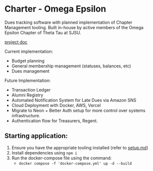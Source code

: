 # Charter - Omega Epsilon 
Dues tracking software with planned implementation of Chapter Management tooling. Built in-house by active members of the Omega Epsilon Chapter of Theta Tau at SJSU.

[project doc](https://docs.google.com/document/d/1z0bv43UFDDDxrCZYHH-YiTgz-dcHAbLRyEr7b_KRQTg/edit?tab=t.0#heading=h.7p9s3de6mzdz)

Current implementation:
- Budget planning
- General membership management (statuses, balances, etc)
- Dues management

Future Implementation:
- Transaction Ledger
- Alumni Registry
- Automated Notification System for Late Dues via Amazon SNS
- Cloud Deployment with Docker, AWS, Vercel
- Migrate to Neon + Better Auth setup for more control over systems infrastructure.
- Authentication flow for Treasurers, Regent.

## Starting application:

1. Ensure you have the appropriate tooling installed (refer to [setup.md](/docs/setup.md))
2. Install dependencies using ``npm i``
3. Run the docker-compose file using the command: 
    - ```docker compose -f 'docker-compose.yml' up -d --build ```
